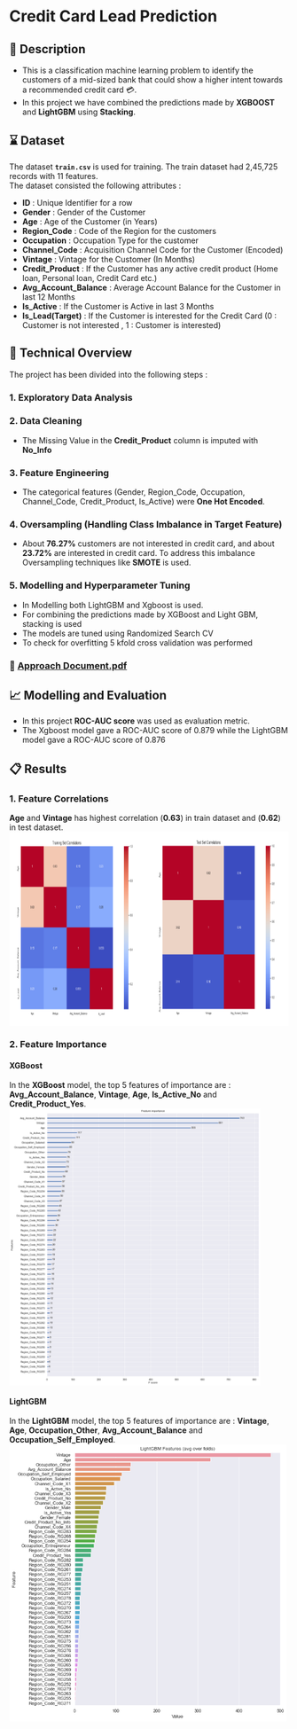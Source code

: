 # Credit Card Lead Prediction

## :memo: Description

- This is a classification machine learning problem to identify the customers of a mid-sized bank that could show a higher intent towards a recommended credit card 	:credit_card:.
- In this project we have combined the predictions made by **XGBOOST** and **LightGBM** using **Stacking**. 


## :hourglass: Dataset

The dataset **`train.csv`** is used for training. The train dataset had 2,45,725 records with 11 features.<br>
The dataset consisted the following attributes : 
- **ID** : Unique Identifier for a row
- **Gender** : Gender of the Customer
- **Age** : Age of the Customer (in Years)
- **Region_Code** : Code of the Region for the customers
- **Occupation** : Occupation Type for the customer
- **Channel_Code** : Acquisition Channel Code for the Customer  (Encoded)
- **Vintage** : Vintage for the Customer (In Months)
- **Credit_Product** : If the Customer has any active credit product (Home loan, Personal loan, Credit Card etc.)
- **Avg_Account_Balance** : Average Account Balance for the Customer in last 12 Months
- **Is_Active** : If the Customer is Active in last 3 Months
- **Is_Lead(Target)** : If the Customer is interested for the Credit Card (0 : Customer is not interested , 1 : Customer is interested)

## :page_with_curl: Technical Overview
The project has been divided into the following steps :
### 1. Exploratory Data Analysis
### 2. Data Cleaning
- The Missing Value in the **Credit_Product** column is imputed with **No_Info**
### 3. Feature Engineering
- The categorical features (Gender, Region_Code, Occupation, Channel_Code, Credit_Product, Is_Active) were **One Hot Encoded**.
### 4. Oversampling (Handling Class Imbalance in Target Feature)
- About **76.27%** customers are not interested in credit card, and about **23.72%** are interested in credit card. To address this imbalance Oversampling techniques like **SMOTE** is used.
### 5. Modelling and Hyperparameter Tuning
* In Modelling both LightGBM and Xgboost is used. 
* For combining the predictions made by XGBoost and Light GBM, stacking is used
* The models are tuned using Randomized Search CV
* To check for overfitting 5 kfold cross validation was performed

### :open_book: [Approach Document.pdf](https://github.com/AbhishekGit-hash/Credit-Card-Lead-Prediction/blob/master/Approach%20Document.pdf)

## 📈 Modelling and Evaluation
* In this project **ROC-AUC score** was used as evaluation metric.
* The Xgboost model gave a ROC-AUC score of 0.879 while the LightGBM model gave a ROC-AUC score of 0.876 

## 	:clipboard: Results
### 1. Feature Correlations
**Age** and **Vintage** has highest correlation (__0.63__) in train dataset and (__0.62__) in test dataset. <br>
<img src="Visualizations/FEcorr.PNG" height="350" align="middle"><br>
### 2. Feature Importance
#### XGBoost
In the **XGBoost** model, the top 5 features of importance are : **Avg_Account_Balance**, **Vintage**, **Age**, **Is_Active_No** and **Credit_Product_Yes**.<br>
<img src="Visualizations/XGboost_FE.png" height="500" align="center"><br>
#### LightGBM
In the **LightGBM** model, the top 5 features of importance are : **Vintage**, **Age**, **Occupation_Other**, **Avg_Account_Balance** and **Occupation_Self_Employed**.<br> 
<img src="Visualizations/LightGBM_FE.png" height="500" align="center"><br>
